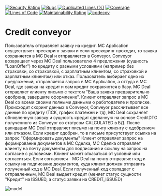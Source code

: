 
[![Security Rating](https://sonarcloud.io/api/project_badges/measure?project=semenovrustam_Credit_Conveyor&metric=security_rating)](https://sonarcloud.io/summary/new_code?id=semenovrustam_Credit_Conveyor)
[![Bugs](https://sonarcloud.io/api/project_badges/measure?project=semenovrustam_Credit_Conveyor&metric=bugs)](https://sonarcloud.io/summary/new_code?id=semenovrustam_Credit_Conveyor)
[![Duplicated Lines (%)](https://sonarcloud.io/api/project_badges/measure?project=semenovrustam_Credit_Conveyor&metric=duplicated_lines_density)](https://sonarcloud.io/summary/new_code?id=semenovrustam_Credit_Conveyor)
[![Coverage](https://sonarcloud.io/api/project_badges/measure?project=semenovrustam_Credit_Conveyor&metric=coverage)](https://sonarcloud.io/summary/new_code?id=semenovrustam_Credit_Conveyor)
[![Lines of Code](https://sonarcloud.io/api/project_badges/measure?project=semenovrustam_Credit_Conveyor&metric=ncloc)](https://sonarcloud.io/summary/new_code?id=semenovrustam_Credit_Conveyor)
[![Maintainability Rating](https://sonarcloud.io/api/project_badges/measure?project=semenovrustam_Credit_Conveyor&metric=sqale_rating)](https://sonarcloud.io/summary/new_code?id=semenovrustam_Credit_Conveyor)
[![codecov](https://codecov.io/gh/SemenovRustam/Credit_Conveyor/branch/develop/graph/badge.svg?token=AA23Z1DBXM)](https://codecov.io/gh/SemenovRustam/Credit_Conveyor)

# Credit conveyor

Пользователь отправляет заявку на кредит.
МС Application осуществляет прескоринг заявки и если прескоринг проходит,
то заявка сохраняется в МС Deal и отправляется в Conveyor.
Conveyor возвращает через МС Deal пользователю 4 предложения (сущность "LoanOffer") по кредиту с 
разными условиями (например без страховки, со страховкой, с зарплатным клиентом, со страховкой и зарплатным клиентом) или отказ.
Пользователь выбирает одно из предложений, отправляется запрос в МС Application, а оттуда в МС Deal,
где заявка на кредит и сам кредит сохраняются в базу.
МС Deal отправляет клиенту письмо с текстом "Ваша заявка предварительно одобрена, завершите оформление".
Клиент отправляет запрос в МС Deal со всеми своими полными данными о работодателе и прописке.
Происходит скоринг данных в Conveyor, Conveyor рассчитывает все данные по кредиту (ПСК, график платежей и тд),
МС Deal сохраняет обновленную заявку и сущность кредит сделанную на основе CreditDTO полученного из Conveyor со статусом CALCULATED в БД.
После валидации МС Deal отправляет письмо на почту клиенту с одобрением или отказом.
Если кредит одобрен, то в письме присутствует ссылка на запрос "Сформировать документы"
Клиент отправляет запрос на формирование документов в МС Сделка,
МС Сделка отправляет клиенту на почту документы для подписания и ссылку на запрос на согласие с условиями.
Клиент может отказаться от условий или согласиться. Если согласился - МС Deal на почту отправляет код и ссылку на подписание документов,
куда клиент должен отправить полученный код в МС Deal.
Если полученный код совпадает с отправленным, МС Deal выдает кредит (меняет статус сущности "Кредит" на ISSUED, а статус заявки на CREDIT_ISSUED)


 ![model](https://user-images.githubusercontent.com/88612028/180473667-e918a643-3cfa-4c8e-90ba-d5c5e80d30d7.jpg)
